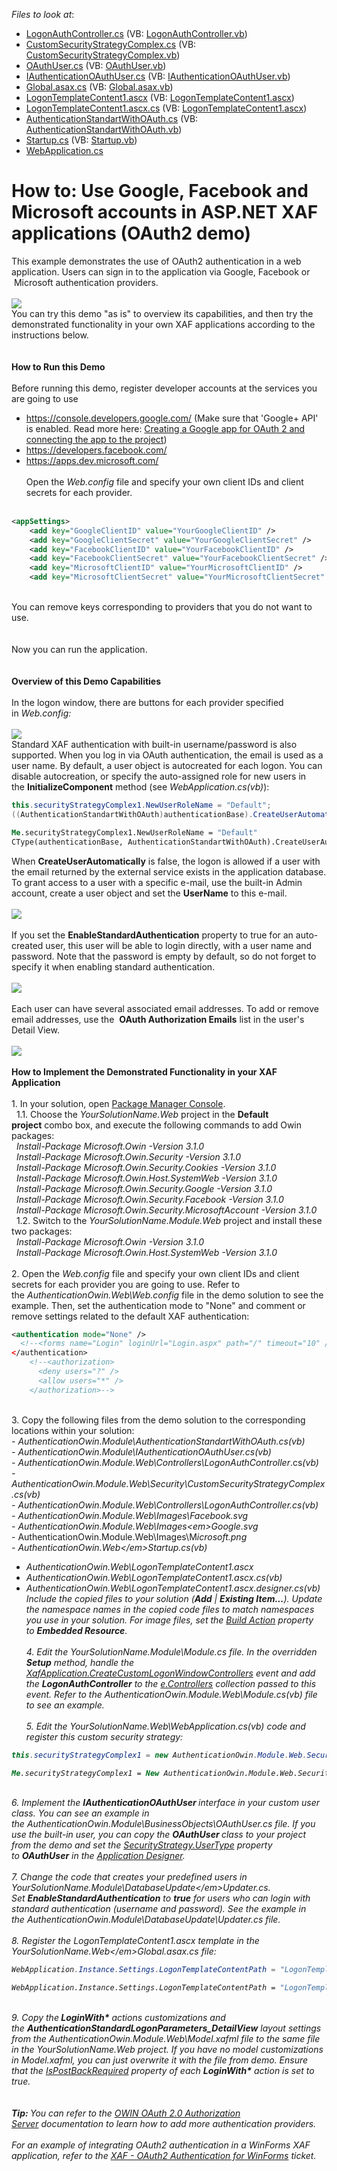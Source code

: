 <!-- default file list -->
*Files to look at*:

* [LogonAuthController.cs](./CS/AuthenticationOwin.Module.Web/Controllers/LogonAuthController.cs) (VB: [LogonAuthController.vb](./VB/AuthenticationOwin.Module.Web/Controllers/LogonAuthController.vb))
* [CustomSecurityStrategyComplex.cs](./CS/AuthenticationOwin.Module.Web/Security/CustomSecurityStrategyComplex.cs) (VB: [CustomSecurityStrategyComplex.vb](./VB/AuthenticationOwin.Module.Web/Security/CustomSecurityStrategyComplex.vb))
* [OAuthUser.cs](./CS/AuthenticationOwin.Module/BusinessObjects/OAuthUser.cs) (VB: [OAuthUser.vb](./VB/AuthenticationOwin.Module/BusinessObjects/OAuthUser.vb))
* [IAuthenticationOAuthUser.cs](./CS/AuthenticationOwin.Module/IAuthenticationOAuthUser.cs) (VB: [IAuthenticationOAuthUser.vb](./VB/AuthenticationOwin.Module/IAuthenticationOAuthUser.vb))
* [Global.asax.cs](./CS/AuthenticationOwin.Web/Global.asax.cs) (VB: [Global.asax.vb](./VB/AuthenticationOwin.Web/Global.asax.vb))
* [LogonTemplateContent1.ascx](./CS/AuthenticationOwin.Web/LogonTemplateContent1.ascx) (VB: [LogonTemplateContent1.ascx](./VB/AuthenticationOwin.Web/LogonTemplateContent1.ascx))
* [LogonTemplateContent1.ascx.cs](./CS/AuthenticationOwin.Web/LogonTemplateContent1.ascx.cs) (VB: [LogonTemplateContent1.ascx](./VB/AuthenticationOwin.Web/LogonTemplateContent1.ascx))
* [AuthenticationStandartWithOAuth.cs](./CS/AuthenticationOwin.Web/Security/AuthenticationStandartWithOAuth.cs) (VB: [AuthenticationStandartWithOAuth.vb](./VB/AuthenticationOwin.Web/Security/AuthenticationStandartWithOAuth.vb))
* [Startup.cs](./CS/AuthenticationOwin.Web/Startup.cs) (VB: [Startup.vb](./VB/AuthenticationOwin.Web/Startup.vb))
* [WebApplication.cs](./CS/AuthenticationOwin.Web/WebApplication.cs)
<!-- default file list end -->
# How to: Use Google, Facebook and Microsoft accounts in ASP.NET XAF applications (OAuth2 demo)


This example demonstrates the use of OAuth2 authentication in a web application. Users can sign in to the application via Google, Facebook or  Microsoft authentication providers.<br><br><img src="https://raw.githubusercontent.com/DevExpress-Examples/how-to-use-google-facebook-and-microsoft-accounts-in-aspnet-xaf-applications-oauth2-demo-t535280/17.1.3+/media/f34385f9-6797-11e7-80c0-00155d624807.png"><br>You can try this demo "as is" to overview its capabilities, and then try the demonstrated functionality in your own XAF applications according to the instructions below.<br><br><br><strong>How to Run this Demo</strong><br><br>Before running this demo, register developer accounts at the services you are going to use

* <a href="https://console.developers.google.com/">https://console.developers.google.com/</a> (Make sure that 'Google+ API' is enabled. Read more here: <a href="https://docs.microsoft.com/en-us/aspnet/mvc/overview/security/create-an-aspnet-mvc-5-app-with-facebook-and-google-oauth2-and-openid-sign-on">Creating a Google app for OAuth 2 and connecting the app to the project</a>)
* <a href="https://developers.facebook.com/">https://developers.facebook.com/</a>
* <a href="https://apps.dev.microsoft.com/">https://apps.dev.microsoft.com/</a> <br><br>Open the <em>Web.config</em> file and specify your own client IDs and client secrets for each provider.<br><br>


```xml
<appSettings>
    <add key="GoogleClientID" value="YourGoogleClientID" />
    <add key="GoogleClientSecret" value="YourGoogleClientSecret" />
    <add key="FacebookClientID" value="YourFacebookClientID" />
    <add key="FacebookClientSecret" value="YourFacebookClientSecret" />
    <add key="MicrosoftClientID" value="YourMicrosoftClientID" />
    <add key="MicrosoftClientSecret" value="YourMicrosoftClientSecret" />
```


<br>You can remove keys corresponding to providers that you do not want to use. <br><br><br>Now you can run the application.<br><br><strong><br>Overview of this Demo Capabilities</strong><br><br>In the logon window, there are buttons for each provider specified in <em>Web.config:<br><br><img src="https://raw.githubusercontent.com/DevExpress-Examples/how-to-use-google-facebook-and-microsoft-accounts-in-aspnet-xaf-applications-oauth2-demo-t535280/17.1.3+/media/64415faf-679a-11e7-80c0-00155d624807.png"><br></em>Standard XAF authentication with built-in username/password is also supported. When you log in via OAuth authentication, the email is used as a user name. By default, a user object is autocreated for each logon. You can disable autocreation, or specify the auto-assigned role for new users in the <strong>InitializeComponent</strong> method (see <em>WebApplication.cs(vb)</em>):<br>


```cs
this.securityStrategyComplex1.NewUserRoleName = "Default";
((AuthenticationStandartWithOAuth)authenticationBase).CreateUserAutomatically = true;
```




```vb
Me.securityStrategyComplex1.NewUserRoleName = "Default"
CType(authenticationBase, AuthenticationStandartWithOAuth).CreateUserAutomatically = True
```


When <strong>CreateUserAutomatically</strong> is false, the logon is allowed if a user with the email returned by the external service exists in the application database. To grant access to a user with a specific e-mail, use the built-in Admin account, create a user object and set the <strong>UserName</strong> to this e-mail.<br><br><img src="https://raw.githubusercontent.com/DevExpress-Examples/how-to-use-google-facebook-and-microsoft-accounts-in-aspnet-xaf-applications-oauth2-demo-t535280/17.1.3+/media/6f2e4798-679f-11e7-80c0-00155d624807.png"><br><br>If you set the <strong>EnableStandardAuthentication</strong> property to true for an auto-created user, this user will be able to login directly, with a user name and password. Note that the password is empty by default, so do not forget to specify it when enabling standard authentication.<br><br><img src="https://raw.githubusercontent.com/DevExpress-Examples/how-to-use-google-facebook-and-microsoft-accounts-in-aspnet-xaf-applications-oauth2-demo-t535280/17.1.3+/media/f2aeacb6-679e-11e7-80c0-00155d624807.png"><br><br>Each user can have several associated email addresses. To add or remove email addresses, use the  <strong>OAuth Authorization Emails</strong> list in the user's Detail View.<br><br><img src="https://raw.githubusercontent.com/DevExpress-Examples/how-to-use-google-facebook-and-microsoft-accounts-in-aspnet-xaf-applications-oauth2-demo-t535280/17.1.3+/media/ec102541-679f-11e7-80c0-00155d624807.png"><br><strong><br>How to Implement the Demonstrated Functionality in your XAF Application</strong> <br><br>1. In your solution, open <a href="https://docs.microsoft.com/en-us/nuget/tools/package-manager-console">Package Manager Console</a>.<br>  1.1. Choose the <em>YourSolutionName.Web</em> project in the <strong>Default project</strong> combo box, and execute the following commands to add Owin packages:<br><em>  Install-Package Microsoft.Owin -Version 3.1.0<br></em><em>  Install-Package Microsoft.Owin.Security -Version 3.1.0<br></em><em>  Install-Package Microsoft.Owin.Security.Cookies -Version 3.1.0<br></em><em>  Install-Package Microsoft.Owin.Host.SystemWeb -Version 3.1.0<br></em><em>  Install-Package Microsoft.Owin.Security.Google -Version 3.1.0<br></em><em>  Install-Package Microsoft.Owin.Security.Facebook -Version 3.1.0<br></em><em>  Install-Package Microsoft.Owin.Security.MicrosoftAccount -Version 3.1.0</em><em><br></em>  1.2. Switch to the <em>YourSolutionName.Module.Web</em> project and install these two packages:<br><em>  Install-Package Microsoft.Owin -Version 3.1.0</em><br><em>  Install-Package Microsoft.Owin.Host.SystemWeb -Version 3.1.0<br><br></em>2. Open the <em>Web.config</em> file and specify your own client IDs and client secrets for each provider you are going to use. Refer to the <em>AuthenticationOwin.Web\Web.config</em> file in the demo solution to see the example. Then, set the authentication mode to "None" and comment or remove settings related to the default XAF authentication:<br>


```xml
<authentication mode="None" /> 
  <!--<forms name="Login" loginUrl="Login.aspx" path="/" timeout="10" />--> 
</authentication> 
    <!--<authorization> 
      <deny users="?" /> 
      <allow users="*" /> 
    </authorization>-->
```


<br>3. Copy the following files from the demo solution to the corresponding locations within your solution:<br><em>- AuthenticationOwin.Module\AuthenticationStandartWithOAuth.cs(vb)<br>- AuthenticationOwin.Module\IAuthenticationOAuthUser.cs(vb)<br></em><em>- AuthenticationOwin.Module.Web\Controllers\LogonAuthController</em>.cs<em>(vb)</em><br><em>- AuthenticationOwin.Module.Web\Security\CustomSecurityStrategyComplex.cs(vb)<br>- AuthenticationOwin.Module.Web\Controllers\LogonAuthController.cs(vb)<br>- AuthenticationOwin.Module.Web\Images\Facebook.svg<br>- AuthenticationOwin.Module.Web\Images\<em>Google.svg</em><br>- AuthenticationOwin.Module.Web\Images\M<em>icrosoft.png</em></em><br><em>- AuthenticationOwin.Web\</em><em>Startup.cs(vb)</em>
* <em>AuthenticationOwin.Web\LogonTemplateContent1.ascx
* <em>AuthenticationOwin.Web\LogonTemplateContent1.ascx.cs(vb)</em>
* <em>AuthenticationOwin.Web\LogonTemplateContent1.ascx.designer.cs(vb)</em><br></em>Include the copied files to your solution (<strong>Add</strong> | <strong>Existing Item...</strong>). Update the namespace names in the copied code files to match namespaces you use in your solution. For image files, set the <a href="https://msdn.microsoft.com/en-us/library/0c6xyb66(v=vs.100).aspx#Anchor_1">Build Action</a> property to <strong>Embedded Resource</strong>.<br><em><br></em>4. Edit the <em>YourSolutionName.Module\Module.cs</em> file. In the overridden <strong>Setup</strong> method, handle the<a href="https://documentation.devexpress.com/eXpressAppFramework/DevExpress.ExpressApp.XafApplication.CreateCustomLogonWindowControllers.event"> XafApplication.CreateCustomLogonWindowControllers</a> event and add the <strong>LogonAuthController</strong> to the <a href="https://documentation.devexpress.com/eXpressAppFramework/DevExpress.ExpressApp.CreateCustomLogonWindowControllersEventArgs.Controllers.property">e.Controllers</a> collection passed to this event. Refer to the <em>AuthenticationOwin.Module.Web\Module.cs(vb)</em> file to see an example.<br><br>5. Edit the <em>YourSolutionName.Web\WebApplication.cs(vb)</em> code and register this custom security strategy:<br>


```cs
this.securityStrategyComplex1 = new AuthenticationOwin.Module.Web.Security.CustomSecurityStrategyComplex();
```




```vb
Me.securityStrategyComplex1 = New AuthenticationOwin.Module.Web.Security.CustomSecurityStrategyComplex()
```


<br>6. Implement the <strong>IAuthenticationOAuthUser </strong>interface in your custom user class. You can see an example in the <em>AuthenticationOwin.Module\BusinessObjects\OAuthUser.cs </em>file. If you use the built-in user, you can copy the <strong>OAuthUser </strong>class to your project from the demo and set the <a href="https://documentation.devexpress.com/eXpressAppFramework/DevExpress.ExpressApp.Security.SecurityStrategy.UserType.property">SecurityStrategy.UserType</a> property to <strong>OAuthUser</strong> in the <a href="https://documentation.devexpress.com/eXpressAppFramework/112827/Design-Time-Features/Application-Designer">Application Designer</a>.<br><br>7. Change the code that creates your predefined users in <em>YourSolutionName.Module\DatabaseUpdate\</em><em>Updater.cs</em>. Set <strong>EnableStandardAuthentication</strong> to <strong>true</strong> for users who can login with standard authentication (username and password). See the example in the <em>AuthenticationOwin.Module\DatabaseUpdate\Updater.cs</em> file.<strong><br><br></strong>8. Register the <em>LogonTemplateContent1.ascx</em> template in the <em>YourSolutionName.Web\</em><em>Global.asax.cs</em> file:<br>


```cs
WebApplication.Instance.Settings.LogonTemplateContentPath = "LogonTemplateContent1.ascx"; 
```




```vb
WebApplication.Instance.Settings.LogonTemplateContentPath = "LogonTemplateContent1.ascx"
```


<br>9. Copy the<strong> LoginWith*</strong> actions customizations and the <strong>AuthenticationStandardLogonParameters_DetailView</strong> layout settings from the <em>AuthenticationOwin.Module.Web\Model.xafml</em> file to the same file in the <em>YourSolutionName.Web</em> project. If you have no model customizations in<em> Model.xafml</em>, you can just overwrite it with the file from demo. Ensure that the <a href="https://documentation.devexpress.com/eXpressAppFramework/DevExpress.ExpressApp.Web.SystemModule.IModelActionWeb.IsPostBackRequired.property">IsPostBackRequired</a> property of each <strong>LoginWith*</strong> action is set to true.<br><br><br><strong>Tip: </strong>You can refer to the <a href="https://docs.microsoft.com/en-us/aspnet/aspnet/overview/owin-and-katana/owin-oauth-20-authorization-server">OWIN OAuth 2.0 Authorization Server</a> documentation to learn how to add more authentication providers.<br><br>For an example of integrating OAuth2 authentication in a WinForms XAF application, refer to the <a href="https://www.devexpress.com/Support/Center/p/T567978">XAF - OAuth2 Authentication for WinForms</a> ticket.<br><br>

<br/>



